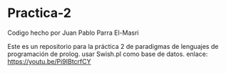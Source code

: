 # Practica-2
Codigo hecho por Juan Pablo Parra El-Masri

Este es un repositorio para la práctica 2 de paradigmas de lenguajes de programación de prolog. 
usar Swish.pl como base de datos.
enlace: https://youtu.be/Pi9IBtcrfCY
